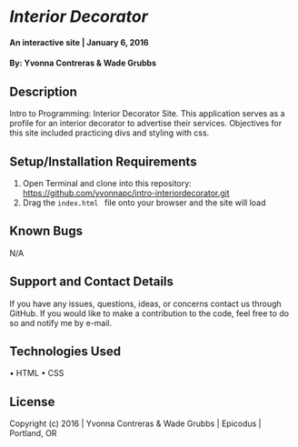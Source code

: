# _Interior Decorator_

#### An interactive site   | January 6, 2016

#### By: Yvonna Contreras & Wade Grubbs

## Description

Intro to Programming: Interior Decorator Site. This application serves as a profile for an interior decorator to advertise their services. Objectives for this site included practicing divs and styling with css.

## Setup/Installation Requirements

1. Open Terminal and clone into this repository: https://github.com/yvonnapc/intro-interiordecorator.git
2. Drag the ```index.html ``` file onto your browser and the site will load

## Known Bugs

N/A

## Support and Contact Details

If you have any issues, questions, ideas, or concerns contact us through GitHub. If you would like to make a contribution to the code, feel free to do so and notify me by e-mail.

## Technologies Used

• HTML
• CSS

## License

Copyright (c) 2016  |  Yvonna Contreras & Wade Grubbs  |  Epicodus  |  Portland, OR
